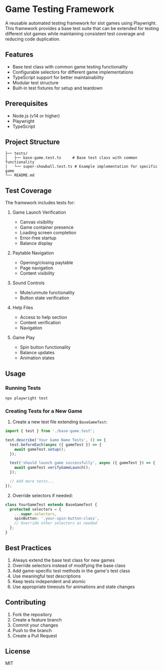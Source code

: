 # Game Testing Framework

A reusable automated testing framework for slot games using Playwright. This framework provides a base test suite that can be extended for testing different slot games while maintaining consistent test coverage and reducing code duplication.

## Features

- Base test class with common game testing functionality
- Configurable selectors for different game implementations
- TypeScript support for better maintainability
- Modular test structure
- Built-in test fixtures for setup and teardown

## Prerequisites

- Node.js (v14 or higher)
- Playwright
- TypeScript

## Project Structure

```
├── tests/
│   ├── base-game.test.ts     # Base test class with common functionality
│   └── super-showball.test.ts # Example implementation for specific game
└── README.md
```

## Test Coverage

The framework includes tests for:

1. Game Launch Verification
   - Canvas visibility
   - Game container presence
   - Loading screen completion
   - Error-free startup
   - Balance display

2. Paytable Navigation
   - Opening/closing paytable
   - Page navigation
   - Content visibility

3. Sound Controls
   - Mute/unmute functionality
   - Button state verification

4. Help Files
   - Access to help section
   - Content verification
   - Navigation

5. Game Play
   - Spin button functionality
   - Balance updates
   - Animation states

## Usage

### Running Tests

```bash
npx playwright test
```

### Creating Tests for a New Game

1. Create a new test file extending `BaseGameTest`:

```typescript
import { test } from './base-game.test';

test.describe('Your Game Name Tests', () => {
  test.beforeEach(async ({ gameTest }) => {
    await gameTest.setup();
  });

  test('should launch game successfully', async ({ gameTest }) => {
    await gameTest.verifyGameLaunch();
  });

  // Add more tests...
});
```

2. Override selectors if needed:

```typescript
class YourGameTest extends BaseGameTest {
  protected selectors = {
    ...super.selectors,
    spinButton: '.your-spin-button-class',
    // Override other selectors as needed
  };
}
```

## Best Practices

1. Always extend the base test class for new games
2. Override selectors instead of modifying the base class
3. Add game-specific test methods in the game's test class
4. Use meaningful test descriptions
5. Keep tests independent and atomic
6. Use appropriate timeouts for animations and state changes

## Contributing

1. Fork the repository
2. Create a feature branch
3. Commit your changes
4. Push to the branch
5. Create a Pull Request

## License

MIT